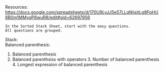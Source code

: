 Resources:
https://docs.google.com/spreadsheets/d/170U9LyJJ5e57LLqNijsjtLg8FpHU8B0m1MMyqP8wuR8/edit#gid=62697856

    In the Sorted Stack Sheet, start with the easy questions.
    All questions are grouped.

Stack:  
Balanced parenthesis:  
1. Balanced parenthesis  
2. Balanced parenthsiss with operators 3. Number of balanced parenthesis 4. Longest expression of balanced parenthesis
